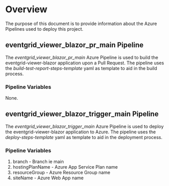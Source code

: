 # Overview

The purpose of this document is to provide information about the Azure Pipelines used to deploy this project.

## eventgrid_viewer_blazor_pr_main Pipeline

The *eventgrid_viewer_blazor_pr_main* Azure Pipeline is used to build the eventgrid-viewer-blazor application upon a Pull Request.  The pipeline uses the *build-test-report-steps-template* yaml as template to aid in the build process.

### Pipeline Variables

None.

## eventgrid_viewer_blazor_trigger_main Pipeline

The *eventgrid_viewer_blazor_trigger_main* Azure Pipeline is used to deploy the eventgrid-viewer-blazor application to Azure.  The pipeline uses the *deploy-steps-template* yaml as template to aid in the deployment process.

### Pipeline Variables

1. branch - Branch ie main
1. hostingPlanName - Azure App Service Plan name
1. resourceGroup - Azure Resource Group name
1. siteName - Azure Web App name
